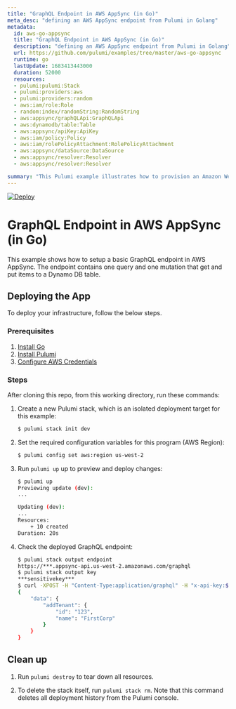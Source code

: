 ```yaml
---
title: "GraphQL Endpoint in AWS AppSync (in Go)"
meta_desc: "defining an AWS AppSync endpoint from Pulumi in Golang"
metadata:
  id: aws-go-appsync
  title: "GraphQL Endpoint in AWS AppSync (in Go)"
  description: "defining an AWS AppSync endpoint from Pulumi in Golang"
  url: https://github.com/pulumi/examples/tree/master/aws-go-appsync
  runtime: go
  lastUpdate: 1683413443000
  duration: 52000
  resources:
  - pulumi:pulumi:Stack
  - pulumi:providers:aws
  - pulumi:providers:random
  - aws:iam/role:Role
  - random:index/randomString:RandomString
  - aws:appsync/graphQLApi:GraphQLApi
  - aws:dynamodb/table:Table
  - aws:appsync/apiKey:ApiKey
  - aws:iam/policy:Policy
  - aws:iam/rolePolicyAttachment:RolePolicyAttachment
  - aws:appsync/dataSource:DataSource
  - aws:appsync/resolver:Resolver
  - aws:appsync/resolver:Resolver

summary: "This Pulumi example illustrates how to provision an Amazon Web Services (AWS) AppSync GraphQL API with a DynamoDB data source using the Go programming language. It provides a cloud-computing use case for building a highly scalable and secure backend for mobile and web apps, resulting in the ability to easily query and mutate data stored in DynamoDB. The resource stack created in this example includes an AppSync API, data source, and DynamoDB table."
---
```


[![Deploy](https://get.pulumi.com/new/button.svg)](https://app.pulumi.com/new?template=https://github.com/pulumi/examples/blob/master/aws-go-appsync/README.md)

# GraphQL Endpoint in AWS AppSync (in Go)

This example shows how to setup a basic GraphQL endpoint in AWS AppSync. The endpoint contains one query and one mutation that get and put items to a Dynamo DB table.

## Deploying the App

To deploy your infrastructure, follow the below steps.

### Prerequisites

1. [Install Go](https://golang.org/doc/install)
2. [Install Pulumi](https://www.pulumi.com/docs/get-started/install/)
3. [Configure AWS Credentials](https://www.pulumi.com/docs/intro/cloud-providers/aws/setup/)

### Steps

After cloning this repo, from this working directory, run these commands:

1. Create a new Pulumi stack, which is an isolated deployment target for this example:

    ```bash
    $ pulumi stack init dev
    ```

2. Set the required configuration variables for this program (AWS Region):

    ```bash
    $ pulumi config set aws:region us-west-2
    ```

3. Run `pulumi up` up to preview and deploy changes:
    ```bash
    $ pulumi up
    Previewing update (dev):
    ...

    Updating (dev):
    ...
    Resources:
        + 10 created
    Duration: 20s
    ```

4. Check the deployed GraphQL endpoint:

    ```bash
    $ pulumi stack output endpoint
    https://***.appsync-api.us-west-2.amazonaws.com/graphql
    $ pulumi stack output key
    ***sensitivekey***
    $ curl -XPOST -H "Content-Type:application/graphql" -H "x-api-key:$(pulumi stack output key)" -d '{ "query": "mutation AddTenant { addTenant(id: \"123\", name: \"FirstCorp\") { id name } }" }' "$(pulumi stack output endpoint)" 
    {
        "data": {
            "addTenant": {
                "id": "123",
                "name": "FirstCorp"
            }
        }
    }
    ```

## Clean up

1. Run `pulumi destroy` to tear down all resources.

2. To delete the stack itself, run `pulumi stack rm`. Note that this command deletes all deployment history from the Pulumi console.
